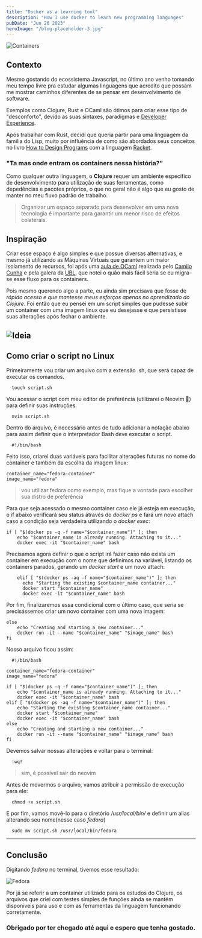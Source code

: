 ```yaml
---
title: "Docker as a learning tool"
description: "How I use docker to learn new programming languages"
pubDate: "Jun 26 2023"
heroImage: "/blog-placeholder-3.jpg"
---
```


![Containers](https://user-images.githubusercontent.com/54047040/248972188-b8ace05e-ba42-4c79-956b-27624eaefc03.jpg)

## Contexto

Mesmo gostando do ecossistema Javascript, no último ano venho tomando meu tempo livre pra estudar algumas linguagens que acredito que possam me mostrar caminhos diferentes de se pensar em desenvolvimento de software.

Exemplos como Clojure, Rust e OCaml são ótimos para criar esse tipo de "desconforto", devido as suas sintaxes, paradigmas e [Developer Experience](https://github.blog/2023-06-08-developer-experience-what-is-it-and-why-should-you-care/).

Após trabalhar com Rust, decidi que queria partir para uma linguagem da familia do Lisp, muito por influência de como são abordados seus conceitos no livro [How to Design Programs](https://htdp.org/) com a linguagem [Racket](https://htdp.org/).

### "Ta mas onde entram os containers nessa história?"

Como qualquer outra linguagem, o **Clojure** requer um ambiente específico de desenvolvimento para utilização de suas ferramentas, como depedências e pacotes próprios, o que no geral não é algo que eu gosto de manter no meu fluxo padrão de trabalho.

> Organizar um espaço separado para desenvolver em uma nova tecnologia é importante para garantir um menor risco de efeitos colaterais.

## Inspiração

Criar esse espaço é algo simples e que possue diversas alternativas, e mesmo já utilizando as Máquinas Virtuais que garantem um maior isolamento de recursos, foi após uma [aula de OCaml](https://www.youtube.com/watch?v=FOB2NKRJPmk&t=2735s) realizada pelo [Camilo Cunha](https://github.com/Camilotk) e pela galera da [UBL](https://github.com/Universidade-Livre/ciencia-da-computacao), que notei o quão mais fácil seria se eu migra-se esse fluxo para os containers.

Pois mesmo querendo algo a parte, eu ainda sim precisava que fosse de _rápido acesso e que mantesse meus esforços apenas no aprendizado do Clojure_. Foi então que eu pensei em um script simples que pudesse subir um container com uma imagem linux que eu desejasse e que persistisse suas alterações após fechar o ambiente.

## ![Ideia](https://user-images.githubusercontent.com/54047040/249013972-206ba1bf-dd35-4a2c-8714-55b2fcf74c60.jpg)

## Como criar o script no Linux

Primeiramente vou criar um arquivo com a extensão .sh, que será capaz de executar os comandos.

```shell
  touch script.sh
```

Vou acessar o script com meu editor de preferência (utilizarei o Neovim 🖤) para definir suas instruções.

```shell
  nvim script.sh
```

Dentro do arquivo, é necessário antes de tudo adicionar a notação abaixo para assim definir que o interpretador Bash deve executar o script.

```shell
  #!/bin/bash
```

Feito isso, criarei duas variáveis para facilitar alterações futuras no nome do container e também da escolha da imagem linux:

```shell
container_name="fedora-container"
image_name="fedora"
```

> vou utilizar fedora como exemplo, mas fique a vontade para escolher sua distro de preferência

Para que seja acessado o mesmo container caso ele já esteja em execução, o if abaixo verificará seu status através do _docker ps_ e fará um novo attach caso a condição seja verdadeira utilizando o _docker exec_:

```shell
if [ "$(docker ps -q -f name="$container_name")" ]; then
    echo "$container_name is already running. Attaching to it..."
    docker exec -it "$container_name" bash
```

Precisamos agora definir o que o script irá fazer caso não exista um container em execução com o nome que definimos na variável, listando os containers parados, gerando um _docker start_ e um novo attach:

```shell
    elif [ "$(docker ps -aq -f name="$container_name")" ]; then
      echo "Starting the existing $container_name container..."
      docker start "$container_name"
      docker exec -it "$container_name" bash
```

Por fim, finalizaremos essa condicional com o último caso, que seria se precisássemos criar um novo container com uma nova imagem:

```shell
else
    echo "Creating and starting a new container..."
    docker run -it --name "$container_name" "$image_name" bash
fi
```

Nosso arquivo ficou assim:

```shell
  #!/bin/bash

container_name="fedora-container"
image_name="fedora"

if [ "$(docker ps -q -f name="$container_name")" ]; then
    echo "$container_name is already running. Attaching to it..."
    docker exec -it "$container_name" bash
elif [ "$(docker ps -aq -f name="$container_name")" ]; then
    echo "Starting the existing $container_name container..."
    docker start "$container_name"
    docker exec -it "$container_name" bash
else
    echo "Creating and starting a new container..."
    docker run -it --name "$container_name" "$image_name" bash
fi
```

Devemos salvar nossas alterações e voltar para o terminal:

```shell
  :wq!
```

> sim, é possível sair do neovim

Antes de movermos o arquivo, vamos atribuir a permissão de execução para ele:

```shell
  chmod +x script.sh
```

E por fim, vamos movê-lo para o diretório _/usr/local/bin/_ e definir um alias alterando seu nome(nesse caso _fedora_)

```shell
  sudo mv script.sh /usr/local/bin/fedora
```

---

## Conclusão

Digitando _fedora_ no terminal, tivemos esse resultado:

![Fedora](https://user-images.githubusercontent.com/54047040/249010778-f4c939e7-4e9a-497f-a97b-e0464b488871.png)

Por já se referir a um container utilizado para os estudos do Clojure, os arquivos que criei com testes simples de funções ainda se mantém disponiveis para uso e com as ferramentas da linguagem funcionando corretamente.

### Obrigado por ter chegado até aqui e espero que tenha gostado.
